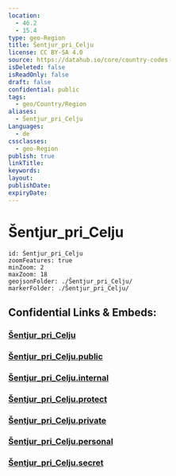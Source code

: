 ```yaml
---
location:
  - 46.2
  - 15.4
type: geo-Region
title: Šentjur_pri_Celju
license: CC BY-SA 4.0
source: https://datahub.io/core/country-codes
isDeleted: false
isReadOnly: false
draft: false
confidential: public
tags:
  - geo/Country/Region
aliases:
  - Šentjur_pri_Celju
Languages:
  - de
cssclasses:
  - geo-Region
publish: true
linkTitle:
keywords:
layout:
publishDate:
expiryDate:
---
```


# Šentjur_pri_Celju

```leaflet
id: Šentjur_pri_Celju
zoomFeatures: true 
minZoom: 2 
maxZoom: 18
geojsonFolder: ./Šentjur_pri_Celju/
markerFolder: ./Šentjur_pri_Celju/
```


## Confidential Links & Embeds: 

### [Šentjur_pri_Celju](/_Standards/Earth/Continent/Europe/Europe~Central/Slovenia/Regions~Slovenia/Savinjska/counties~Savinjska/Šentjur_pri_Celju.md) 

### [Šentjur_pri_Celju.public](/_public/Earth/Continent/Europe/Europe~Central/Slovenia/Regions~Slovenia/Savinjska/counties~Savinjska/Šentjur_pri_Celju.public.md) 

### [Šentjur_pri_Celju.internal](/_internal/Earth/Continent/Europe/Europe~Central/Slovenia/Regions~Slovenia/Savinjska/counties~Savinjska/Šentjur_pri_Celju.internal.md) 

### [Šentjur_pri_Celju.protect](/_protect/Earth/Continent/Europe/Europe~Central/Slovenia/Regions~Slovenia/Savinjska/counties~Savinjska/Šentjur_pri_Celju.protect.md) 

### [Šentjur_pri_Celju.private](/_private/Earth/Continent/Europe/Europe~Central/Slovenia/Regions~Slovenia/Savinjska/counties~Savinjska/Šentjur_pri_Celju.private.md) 

### [Šentjur_pri_Celju.personal](/_personal/Earth/Continent/Europe/Europe~Central/Slovenia/Regions~Slovenia/Savinjska/counties~Savinjska/Šentjur_pri_Celju.personal.md) 

### [Šentjur_pri_Celju.secret](/_secret/Earth/Continent/Europe/Europe~Central/Slovenia/Regions~Slovenia/Savinjska/counties~Savinjska/Šentjur_pri_Celju.secret.md)


